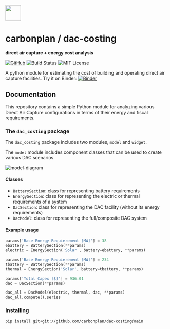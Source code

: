 <img
  src='https://carbonplan-assets.s3.amazonaws.com/monogram/dark-small.png'
  height='48'
/>

# carbonplan / dac-costing

**direct air capture + energy cost analysis**

[![GitHub][github-badge]][github]
![Build Status][]
![MIT License][]

[github]: https://github.com/carbonplan/dac-costing
[github-badge]: https://flat.badgen.net/badge/-/github?icon=github&label
[build status]: https://flat.badgen.net/github/checks/carbonplan/dac-costing
[mit license]: https://flat.badgen.net/badge/license/MIT/blue

A python module for estimating the cost of building and operating direct air capture facilities. Try it on Binder: [![Binder](https://mybinder.org/badge_logo.svg)](https://mybinder.org/v2/gh/carbonplan/dac-costing/master)

## Documentation

This repository contains a simple Python module for analyzing various Direct Air
Capture configurations in terms of their energy and fiscal requirements.

### The `dac_costing` package

The `dac_costing` package includes two modules, `model` and `widget`.

The `model` module includes component classes that can be used to create various DAC scenarios.

![model-diagram](docs/dac-model-diagram.png)

#### Classes

- `BatterySection`: class for representing battery requirements
- `EnergySection`: class for representing the electric or thermal requirements of a system
- `DacSection`: class for representing the DAC facility (without its energy requirements)
- `DacModel`: class for representing the full/composite DAC system

#### Example usage

```python
params['Base Energy Requierement [MW]'] = 38
ebattery = BatterySection(**params)
electric = EnergySection('Solar', battery=ebattery, **params)

params['Base Energy Requierement [MW]'] = 234
tbattery = BatterySection(**params)
thermal = EnergySection('Solar', battery=tbattery, **params)

params['Total Capex [$]'] = 936.01
dac = DacSection(**params)

dac_all = DacModel(electric, thermal, dac, **params)
dac_all.compute().series
```

### Installing

```shell
pip install git+git://github.com/carbonplan/dac-costing@main
```
